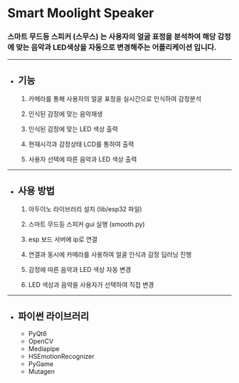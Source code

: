 # Smart Moolight Speaker

### 스마트 무드등 스피커 (스무스) 는 사용자의 얼굴 표정을 분석하여 해당 감정에 맞는 음악과 LED색상을 자동으로 변경해주는 어플리케이션 입니다.

---

- ## 기능

  1. 카메라를 통해 사용자의 얼굴 표정을 실시간으로 인식하여 감정분석

  2. 인식된 감정에 맞는 음악재생

  3. 인식된 감정에 맞는 LED 색상 출력

  4. 현재시각과 감정상태 LCD를 통하여 출력

  5. 사용자 선텍에 따른 음악과 LED 색상 출력

---

- ## 사용 방법

  1. 아두이노 라이브러리 설치 (lib/esp32 파일)

  2. 스마트 무드등 스피커 gui 실행 (smooth.py)

  3. esp 보드 서버에 ip로 연결

  4. 연결과 동시에 카메라를 사용하여 얼굴 인식과 감정 딥러닝 진행

  5. 감정에 따른 음악과 LED 색상 자동 변경

  6. LED 색상과 음악을 사용자가 선택하여 직접 변경

---

- ## 파이썬 라이브러리
  - PyQt6
  - OpenCV
  - Mediapipe
  - HSEmotionRecognizer
  - PyGame
  - Mutagen
